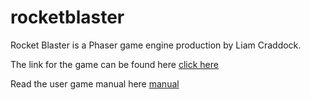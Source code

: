 # rocketblaster
Rocket Blaster is a Phaser game engine production by Liam Craddock.

The link for the game can be found here
[click here](https://github.com/liamcraddock1996/rocketblaster)

Read the user game manual here [manual](#)
